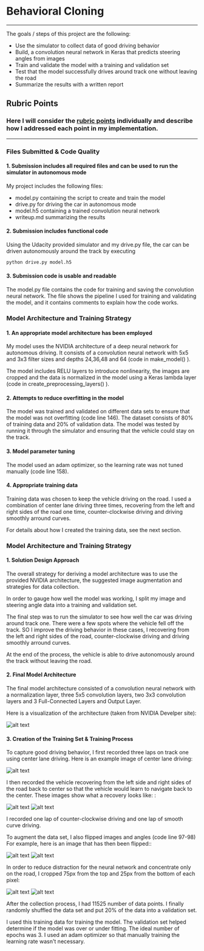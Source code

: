 # **Behavioral Cloning** 

---

The goals / steps of this project are the following:
* Use the simulator to collect data of good driving behavior
* Build, a convolution neural network in Keras that predicts steering angles from images
* Train and validate the model with a training and validation set
* Test that the model successfully drives around track one without leaving the road
* Summarize the results with a written report


[//]: # "Image References"

[image1]: ./examples/cnn-architecture-624x890.png "Model Visualization"
[image2]: ./examples/center_driving.png "Center Driving"
[image3]: ./examples/left_driving.png "Left Driving"
[image4]: ./examples/right_driving.png "Right Driving"
[image5]: ./examples/origin.png "Origin Image"
[image6]: ./examples/flipped.png "Flipped Image"
[image7]: ./examples/cropped.png "Cropped Image"

## Rubric Points
### Here I will consider the [rubric points](https://review.udacity.com/#!/rubrics/432/view) individually and describe how I addressed each point in my implementation.  

---
### Files Submitted & Code Quality

#### 1. Submission includes all required files and can be used to run the simulator in autonomous mode

My project includes the following files:
* model.py containing the script to create and train the model
* drive.py for driving the car in autonomous mode
* model.h5 containing a trained convolution neural network 
* writeup.md  summarizing the results

#### 2. Submission includes functional code
Using the Udacity provided simulator and my drive.py file, the car can be driven autonomously around the track by executing 
```sh
python drive.py model.h5
```

#### 3. Submission code is usable and readable

The model.py file contains the code for training and saving the convolution neural network. The file shows the pipeline I used for training and validating the model, and it contains comments to explain how the code works.

### Model Architecture and Training Strategy

#### 1. An appropriate model architecture has been employed

My model uses the NVIDIA architecture of a deep neural network for autonomous driving. It consists of a convolution neural network with 5x5 and 3x3 filter sizes and depths 24,36,48 and 64 (code in make_model() ).

The model includes RELU layers to introduce nonlinearity, the images are cropped and the data is normalized in the model using a Keras lambda layer (code in create_preprocessing_layers() ).

#### 2. Attempts to reduce overfitting in the model

The model was trained and validated on different data sets to ensure that the model was not overfitting (code line 146). The dataset consists of 80% of training data and 20% of validation data. The model was tested by running it through the simulator and ensuring that the vehicle could stay on the track.

#### 3. Model parameter tuning

The model used an adam optimizer, so the learning rate was not tuned manually (code line 158).

#### 4. Appropriate training data

Training data was chosen to keep the vehicle driving on the road. I used a combination of center lane driving three times, recovering from the left and right sides of the road one time, counter-clockwise driving and driving smoothly arround curves.

For details about how I created the training data, see the next section. 

### Model Architecture and Training Strategy

#### 1. Solution Design Approach

The overall strategy for deriving a model architecture was to use the provided NVIDIA architecture, the suggested image augmentation and strategies for data collection.

In order to gauge how well the model was working, I split my image and steering angle data into a training and validation set. 

The final step was to run the simulator to see how well the car was driving around track one. There were a few spots where the vehicle fell off the track. SO I  improve the driving behavior in these cases, I recovering from the left and right sides of the road, counter-clockwise driving and driving smoothly arround curves.

At the end of the process, the vehicle is able to drive autonomously around the track without leaving the road.

#### 2. Final Model Architecture

The final model architecture consisted of a convolution neural network with a normalization layer, three 5x5 convolution layers, two 3x3 convolution layers and 3 Full-Connected Layers and  Output Layer.

Here is a visualization of the architecture (taken from NVIDIA Develper site):

![alt text][image1]

#### 3. Creation of the Training Set & Training Process

To capture good driving behavior, I first recorded three laps on track one using center lane driving. Here is an example image of center lane driving:

![alt text][image2]

I then recorded the vehicle recovering from the left side and right sides of the road back to center so that the vehicle would learn to navigate back to the center. These images show what a recovery looks like: :

![alt text][image3]
![alt text][image4]

I  recorded one lap of counter-clockwise driving and one lap of smooth curve driving. 

To augment the data set, I also flipped images and angles (code line 97-98)
 For example, here is an image that has then been flipped::

![alt text][image5]
![alt text][image6]

In order to reduce distraction for the neural network and concentrate only on the road, I cropped 75px from the top and 25px from the bottom of each pixel:

![alt text][image5]
![alt text][image7]

After the collection process, I had 11525 number of data points. 
I finally randomly shuffled the data set and put 20% of the data into a validation set. 

I used this training data for training the model. The validation set helped determine if the model was over or under fitting. The ideal number of epochs was 3.
I used an adam optimizer so that manually training the learning rate wasn't necessary.

